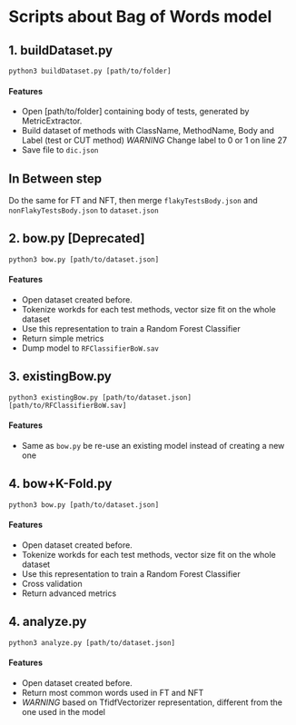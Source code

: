 # Scripts about Bag of Words model

## 1. buildDataset.py

`python3 buildDataset.py [path/to/folder]`

#### Features

* Open [path/to/folder] containing body of tests, generated by MetricExtractor.
* Build dataset of methods with ClassName, MethodName, Body and Label (test or CUT method) *WARNING* Change label to 0 or 1 on line 27
* Save file to `dic.json`

## In Between step

Do the same for FT and NFT, then merge `flakyTestsBody.json` and `nonFlakyTestsBody.json` to `dataset.json`

## 2. bow.py [Deprecated]

`python3 bow.py [path/to/dataset.json]`

#### Features

* Open dataset created before.
* Tokenize workds for each test methods, vector size fit on the whole dataset
* Use this representation to train a Random Forest Classifier
* Return simple metrics
* Dump model to `RFClassifierBoW.sav`

## 3. existingBow.py

`python3 existingBow.py [path/to/dataset.json] [path/to/RFClassifierBoW.sav]`

#### Features

* Same as `bow.py` be re-use an existing model instead of creating a new one

## 4. bow+K-Fold.py

`python3 bow.py [path/to/dataset.json]`

#### Features

* Open dataset created before.
* Tokenize workds for each test methods, vector size fit on the whole dataset
* Use this representation to train a Random Forest Classifier
* Cross validation
* Return advanced metrics

## 4. analyze.py

`python3 analyze.py [path/to/dataset.json]`

#### Features

* Open dataset created before.
* Return most common words used in FT and NFT
* *WARNING* based on TfidfVectorizer representation, different from the one used in the model
